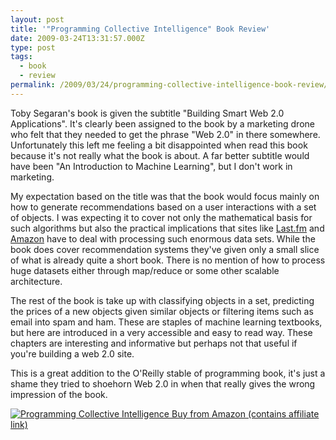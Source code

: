 ```yaml
---
layout: post
title: '"Programming Collective Intelligence" Book Review'
date: 2009-03-24T13:31:57.000Z
type: post
tags:
  - book
  - review
permalink: /2009/03/24/programming-collective-intelligence-book-review/
---
```

Toby Segaran's book is given the subtitle "Building Smart Web 2.0 Applications". It's clearly been assigned to the book by a marketing drone who felt that they needed to get the phrase "Web 2.0" in there somewhere. Unfortunately this left me feeling a bit disappointed when read this book because it's not really what the book is about. A far better subtitle would have been "An Introduction to Machine Learning", but I don't work in marketing.

My expectation based on the title was that the book would focus mainly on how to generate recommendations based on a user interactions with a set of objects. I was expecting it to cover not only the mathematical basis for such algorithms but also the practical implications that sites like <a href="http://www.last.fm">Last.fm</a> and <a href="http://www.amazon.co.uk">Amazon</a> have to deal with processing such enormous data sets. While the book does cover recommendation systems they've given only a small slice of what is already quite a short book. There is no mention of how to process huge datasets either through map/reduce or some other scalable architecture.

The rest of the book is take up with classifying objects in a set, predicting the prices of a new objects given similar objects or filtering items such as email into spam and ham. These are staples of machine learning textbooks, but here are introduced in a very accessible and easy to read way. These chapters are interesting and informative but perhaps not that useful if you're building a web 2.0 site.

This is a great addition to the O'Reilly stable of programming book, it's just a shame they tried to shoehorn Web 2.0 in when that really gives the wrong impression of the book.

<a target="_blank" href="http://www.amazon.co.uk/dp/0596529325?tag=indiegicouk-21&amp;camp=2902&amp;creative=19466&amp;linkCode=as4&amp;creativeASIN=0596529325&amp;adid=0V1XPRRVPPKW0FXTBQNB&amp;">
<img src="{{ site.baseurl }}/assets/511EpRYq8gL._SL110_.jpg" alt="Programming Collective Intelligence" />
Buy from Amazon (contains affiliate link)<br />
</a>
